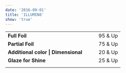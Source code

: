 ```yaml
---
date: '2016-09-01'
title: 'ILLUMIN8'
show: 'true'
---
```


<table>
  <tr><td><strong>Full Foil</strong></td><td><span>95 & Up</span></td></tr>
  <tr><td><strong>Partial Foil</strong></td><td><span>75 & Up</span></td></tr>
  <tr><td><strong>Additional color | Dimensional</strong></td><td><span>20 & Up</span></td></tr>
  <tr><td><strong>Glaze for Shine</strong></td><td><span>25 & Up</span></td></tr>
  <tr style="visibility:hidden; line-height:0.1;">
    <td><strong>Lorem ipsum dolor sit amet metus.</strong></td>
    <td><em>NARN</em></td>
  </tr>
</table>


